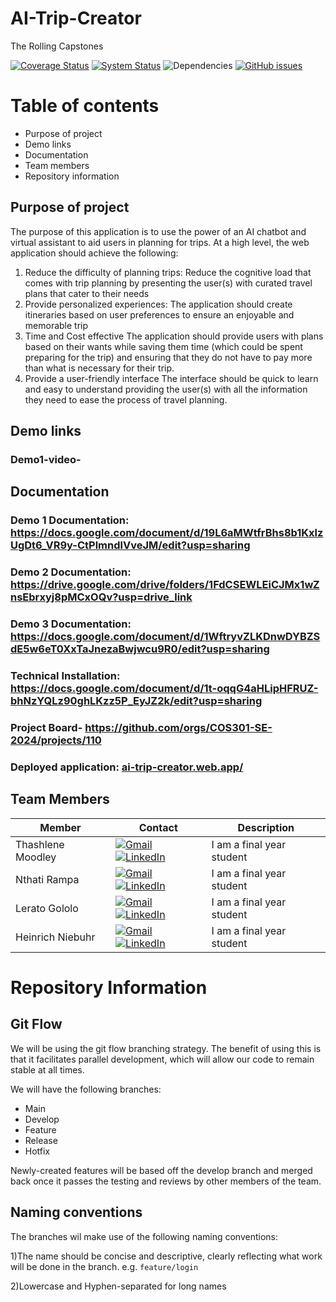 # AI-Trip-Creator
The Rolling Capstones


[![Coverage Status](https://coveralls.io/repos/github/COS301-SE-2024/AI-Trip-Creator/badge.svg?branch=main)](https://coveralls.io/github/COS301-SE-2024/AI-Trip-Creator?branch=main)  [![System Status](https://img.shields.io/pingpong/status/sp_0f00d195b8a2427c89a76dac4273cc99)](.pingpong.host/) ![Dependencies](https://img.shields.io/badge/dependencies-Up--to--date-brightgreen) [![GitHub issues](https://img.shields.io/github/issues/COS301-SE-2024/AI-Trip-Creator.svg)](https://github.com/COS301-SE-2024/AI-Trip-Creator/issues)

# Table of contents
- Purpose of project
- Demo links
- Documentation
- Team members
- Repository information

## Purpose of project
The purpose of this application is to use the power of an AI chatbot and virtual assistant to aid users in planning for trips.
At a high level, the web application should achieve the following:
1. Reduce the difficulty of planning trips:
   Reduce the cognitive load that comes with trip planning by presenting the user(s) with curated travel plans that cater to their needs
2. Provide personalized experiences:
   The application should create itineraries based on user preferences to ensure an enjoyable and memorable trip
3. Time and Cost effective
   The application should provide users with plans based on their wants while saving them time (which could be spent preparing for the trip)
   and ensuring that they do not have to pay more than what is necessary for their trip.
4. Provide a user-friendly interface
   The interface should be quick to learn and easy to understand providing the user(s) with all the information they need to ease the process of travel planning.
## Demo links
### Demo1-video-

## Documentation

### Demo 1 Documentation: https://docs.google.com/document/d/19L6aMWtfrBhs8b1KxlzUgDt6_VR9y-CtPlmndlVveJM/edit?usp=sharing
### Demo 2 Documentation: https://drive.google.com/drive/folders/1FdCSEWLEiCJMx1wZnsEbrxyj8pMCxOQv?usp=drive_link
### Demo 3 Documentation: https://docs.google.com/document/d/1WftryvZLKDnwDYBZSdE5w6eT0XxTaJnezaBwjwcu9R0/edit?usp=sharing

### Technical Installation: https://docs.google.com/document/d/1t-oqqG4aHLipHFRUZ-bhNzYQLz90ghLKzz5P_EyJZ2k/edit?usp=sharing

### Project Board- https://github.com/orgs/COS301-SE-2024/projects/110
### Deployed application: [ai-trip-creator.web.app/](https://ai-trip-creator.web.app/)
    
## Team Members 

| Member         | Contact                                                                                   | Description                                                                                                                                 |
|----------------|-------------------------------------------------------------------------------------------|---------------------------------------------------------------------------------------------------------------------------------------------|
| Thashlene Moodley| <a href="mailto:u22628721@tuks.co.za" target="_blank"><img src="https://skillicons.dev/icons?i=gmail" alt="Gmail"></a> <a href="[https://www.linkedin.com/](https://www.linkedin.com/in/ThashleneMoodley)" target="_blank"><img src="https://skillicons.dev/icons?i=linkedin" alt="LinkedIn"></a> | <div style="max-width:200px;">I am a final year student</div> |
| Nthati Rampa| <a href="mailto:u20475102@tuks.co.za" target="_blank"><img src="https://skillicons.dev/icons?i=gmail" alt="Gmail"></a> <a href="[https://www.linkedin.com/](https://www.linkedin.com/in/nthati-rampa-920589294?utm_source=share&utm_campaign=share_via&utm_content=profile)" target="_blank"><img src="https://skillicons.dev/icons?i=linkedin" alt="LinkedIn"></a> | <div style="max-width:200px;">I am a final year student </div> |
| Lerato Gololo | <a href="mailto:u20533463@tuks.co.za" target="_blank"><img src="https://skillicons.dev/icons?i=gmail" alt="Gmail"></a> <a href="[https://www.linkedin.com/](https://www.linkedin.com/in/lerato-gololo-006524247/)" target="_blank"><img src="https://skillicons.dev/icons?i=linkedin" alt="LinkedIn"></a> | <div style="max-width:200px;">I am a final year student</div> |
| Heinrich Niebuhr | <a href="mailto:u22555855@tuks.co.za" target="_blank"><img src="https://skillicons.dev/icons?i=gmail" alt="Gmail"></a> <a href="[https://www.linkedin.com](http://www.linkedin.com/in/heinrich-niebuhr-468982302)/" target="_blank"><img src="https://skillicons.dev/icons?i=linkedin" alt="LinkedIn"></a> | <div style="max-width:200px;">I am a final year student </div> |

# Repository Information

## Git Flow

We will be using the git flow branching strategy. The benefit of using this is that it facilitates parallel development, which will allow our code to remain stable at all times. 

We will have the following branches:
- Main
- Develop
- Feature
- Release
- Hotfix

Newly-created features will be based off the develop branch and merged back once it passes the testing and reviews by other members of the team.

## Naming conventions
The branches wil make use of the following naming conventions:

1)The name should be concise and descriptive, clearly reflecting what work will be done in the branch.
		e.g. `feature/login`
  
2)Lowercase and Hyphen-separated for long names  
	



